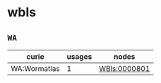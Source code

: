 # wbls

## `WA`

| curie        |   usages | nodes                                                       |
|--------------|----------|-------------------------------------------------------------|
| WA:Wormatlas |        1 | [WBls:0000801](http://purl.obolibrary.org/obo/WBls_0000801) |


